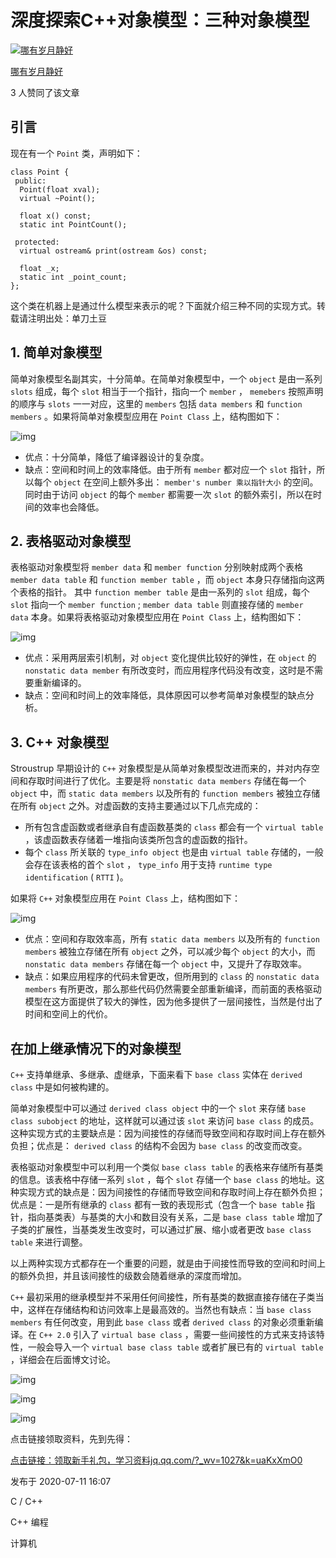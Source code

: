 # 深度探索C++对象模型：三种对象模型

[![哪有岁月静好](https://pic4.zhimg.com/v2-5a63beb1803f601572cc079bb338ad5e_xs.jpg?source=172ae18b)](https://www.zhihu.com/people/kuang-zao-de-cyu-yan)

[哪有岁月静好](https://www.zhihu.com/people/kuang-zao-de-cyu-yan)





3 人赞同了该文章

## 引言

现在有一个 `Point` 类，声明如下：

```text
class Point {
 public:
  Point(float xval);
  virtual ~Point();

  float x() const;
  static int PointCount();

 protected:
  virtual ostream& print(ostream &os) const;

  float _x;
  static int _point_count;
};
```

这个类在机器上是通过什么模型来表示的呢？下面就介绍三种不同的实现方式。转载请注明出处：单刀土豆

## 1. 简单对象模型

简单对象模型名副其实，十分简单。在简单对象模型中，一个 `object` 是由一系列 `slots` 组成，每个 `slot` 相当于一个指针，指向一个 `member` ， `memebers` 按照声明的顺序与 `slots` 一一对应，这里的 `members` 包括 `data members` 和 `function members` 。如果将简单对象模型应用在 `Point Class` 上，结构图如下：

![img](https://pic4.zhimg.com/80/v2-e219173619882e9db258f43b2990c73b_720w.jpg)

- 优点：十分简单，降低了编译器设计的复杂度。
- 缺点：空间和时间上的效率降低。由于所有 `member` 都对应一个 `slot` 指针，所以每个 `object` 在空间上额外多出： `member's number 乘以指针大小` 的空间。同时由于访问 `object` 的每个 `member` 都需要一次 `slot` 的额外索引，所以在时间的效率也会降低。

## 2. 表格驱动对象模型

表格驱动对象模型将 `member data` 和 `member function` 分别映射成两个表格 `member data table` 和 `function member table` ，而 `object` 本身只存储指向这两个表格的指针。 其中 `function member table` 是由一系列的 `slot` 组成，每个 `slot` 指向一个 `member function` ; `member data table` 则直接存储的 `member data` 本身。如果将表格驱动对象模型应用在 `Point Class` 上，结构图如下：

![img](https://pic2.zhimg.com/80/v2-ded0fecef202957cc4c82e93e1e0a8dd_720w.jpg)

- 优点：采用两层索引机制，对 `object` 变化提供比较好的弹性，在 `object` 的 `nonstatic data member` 有所改变时，而应用程序代码没有改变，这时是不需要重新编译的。
- 缺点：空间和时间上的效率降低，具体原因可以参考简单对象模型的缺点分析。

## 3. C++ 对象模型

Stroustrup 早期设计的 `C++` 对象模型是从简单对象模型改进而来的，并对内存空间和存取时间进行了优化。主要是将 `nonstatic data members` 存储在每一个 `object` 中，而 `static data members` 以及所有的 `function members` 被独立存储在所有 `object` 之外。对虚函数的支持主要通过以下几点完成的：

- 所有包含虚函数或者继承自有虚函数基类的 `class` 都会有一个 `virtual table` ，该虚函数表存储着一堆指向该类所包含的虚函数的指针。
- 每个 `class` 所关联的 `type_info object` 也是由 `virtual table` 存储的，一般会存在该表格的首个 `slot` ， `type_info` 用于支持 `runtime type identification` ( `RTTI` )。

如果将 `C++` 对象模型应用在 `Point Class` 上，结构图如下：



![img](https://pic4.zhimg.com/80/v2-91bcf8b17e90fa952bd0a7b3f4051a97_720w.jpg)

- 优点：空间和存取效率高，所有 `static data members` 以及所有的 `function members` 被独立存储在所有 `object` 之外，可以减少每个 `object` 的大小，而 `nonstatic data members` 存储在每一个 `object` 中，又提升了存取效率。
- 缺点：如果应用程序的代码未曾更改，但所用到的 `class` 的 `nonstatic data members` 有所更改，那么那些代码仍然需要全部重新编译，而前面的表格驱动模型在这方面提供了较大的弹性，因为他多提供了一层间接性，当然是付出了时间和空间上的代价。

## 在加上继承情况下的对象模型

`C++` 支持单继承、多继承、虚继承，下面来看下 `base class` 实体在 `derived class` 中是如何被构建的。

简单对象模型中可以通过 `derived class object` 中的一个 `slot` 来存储 `base class subobject` 的地址，这样就可以通过该 `slot` 来访问 `base class` 的成员。这种实现方式的主要缺点是：因为间接性的存储而导致空间和存取时间上存在额外负担；优点是： `derived class` 的结构不会因为 `base class` 的改变而改变。

表格驱动对象模型中可以利用一个类似 `base class table` 的表格来存储所有基类的信息。该表格中存储一系列 `slot` ，每个 `slot` 存储一个 `base class` 的地址。这种实现方式的缺点是：因为间接性的存储而导致空间和存取时间上存在额外负担；优点是：一是所有继承的 `class` 都有一致的表现形式（包含一个 `base table` 指针，指向基类表）与基类的大小和数目没有关系，二是 `base class table` 增加了子类的扩展性，当基类发生改变时，可以通过扩展、缩小或者更改 `base class table` 来进行调整。

以上两种实现方式都存在一个重要的问题，就是由于间接性而导致的空间和时间上的额外负担，并且该间接性的级数会随着继承的深度而增加。

`C++` 最初采用的继承模型并不采用任何间接性，所有基类的数据直接存储在子类当中，这样在存储结构和访问效率上是最高效的。当然也有缺点：当 `base class members` 有任何改变，用到此 `base class` 或者 `derived class` 的对象必须重新编译。在 `C++ 2.0` 引入了 `virtual base class` ，需要一些间接性的方式来支持该特性，一般会导入一个 `virtual base class table` 或者扩展已有的 `virtual table` ，详细会在后面博文讨论。

![img](https://pic4.zhimg.com/80/v2-27b6e8318a0304038608f78f5af26e3b_720w.jpg)

![img](https://pic1.zhimg.com/80/v2-db7b25549da37fb60594e9716fff63a8_720w.jpg)

![img](https://pic3.zhimg.com/80/v2-58436c4a6ea50e05a26233a794a7800a_720w.jpg)

点击链接领取资料，先到先得：

[点击链接：领取新手礼包，学习资料jq.qq.com/?_wv=1027&k=uaKxXmO0](https://jq.qq.com/%3F_wv%3D1027%26k%3DuaKxXmO0)

发布于 2020-07-11 16:07

C / C++

C++ 编程

计算机